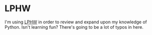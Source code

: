 # LPHW
I'm using [LPHW](https://learnpythonthehardway.org/book/) in order to review and expand upon my knowledge of Python. Isn't learning fun? There's going to be a lot of typos in here.
